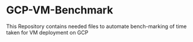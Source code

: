 # GCP-VM-Benchmark
This Repository contains needed files to automate bench-marking of time taken for VM deployment on GCP
